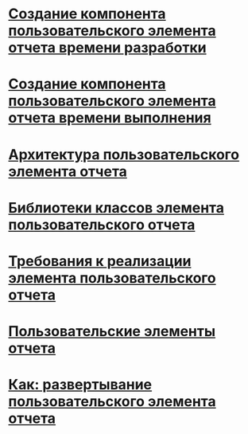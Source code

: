 # [Создание компонента пользовательского элемента отчета времени разработки](creating-a-custom-report-item-design-time-component.md)
# [Создание компонента пользовательского элемента отчета времени выполнения](creating-a-custom-report-item-run-time-component.md)
# [Архитектура пользовательского элемента отчета](custom-report-item-architecture.md)
# [Библиотеки классов элемента пользовательского отчета](custom-report-item-class-libraries.md)
# [Требования к реализации элемента пользовательского отчета](custom-report-item-implementation-requirements.md)
# [Пользовательские элементы отчета](custom-report-items.md)
# [Как: развертывание пользовательского элемента отчета](how-to-deploy-a-custom-report-item.md)
